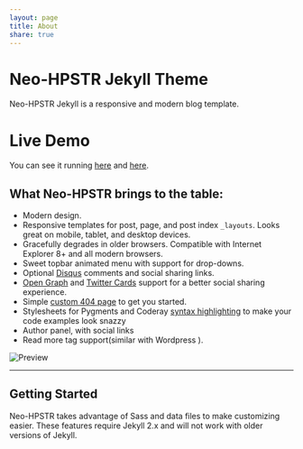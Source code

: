 ```yaml
---
layout: page
title: About
share: true
---
```


# Neo-HPSTR Jekyll Theme

Neo-HPSTR Jekyll is a responsive and modern blog template.

# Live Demo

You can see it running [here](https://blog.rhesoft.com/) and [here](#).


## What Neo-HPSTR brings to the table:

* Modern design.
* Responsive templates for post, page, and post index `_layouts`. Looks great on mobile, tablet, and desktop devices.
* Gracefully degrades in older browsers. Compatible with Internet Explorer 8+ and all modern browsers.  
* Sweet topbar animated menu with support for drop-downs.
* Optional [Disqus](https://disqus.com) comments and social sharing links.
* [Open Graph](https://developers.facebook.com/docs/opengraph/) and [Twitter Cards](https://dev.twitter.com/docs/cards) support for a better social sharing experience.
* Simple [custom 404 page](https://mmistakes.github.io/hpstr-jekyll-theme/404.html) to get you started.
* Stylesheets for Pygments and Coderay [syntax highlighting](https://mmistakes.github.io/hpstr-jekyll-theme/code-highlighting-post/) to make your code examples look snazzy
* Author panel, with social links
* Read more tag support(similar with Wordpress ).

![Preview](#)


---

## Getting Started

Neo-HPSTR takes advantage of Sass and data files to make customizing easier. These features require Jekyll 2.x and will not work with older versions of Jekyll.
